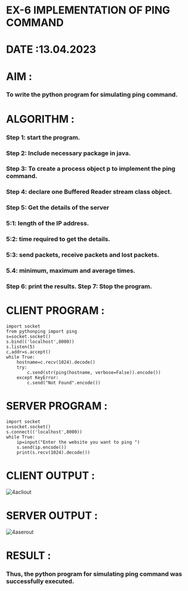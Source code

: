 # EX-6 IMPLEMENTATION OF PING COMMAND
# DATE :13.04.2023
# AIM :
### To write the python program for simulating ping command.
# ALGORITHM :
### Step 1: start the program. 
### Step 2: Include necessary package in java. 
### Step 3: To create a process object p to implement the ping command. 
### Step 4: declare one Buffered Reader stream class object. 
### Step 5: Get the details of the server 
### 5:1: length of the IP address. 
### 5:2: time required to get the details. 
### 5:3: send packets, receive packets and lost packets. 
### 5.4: minimum, maximum and average times. 
### Step 6: print the results. Step 7: Stop the program.
# CLIENT PROGRAM :
```PY
import socket
from pythonping import ping
s=socket.socket()
s.bind(('localhost',8000))
s.listen(5)
c,addr=s.accept()
while True:
    hostname=c.recv(1024).decode()
    try:
        c.send(str(ping(hostname, verbose=False)).encode())
    except KeyError:
        c.send("Not Found".encode())
```
# SERVER PROGRAM :
```PY
import socket
s=socket.socket()
s.connect(('localhost',8000))
while True:
    ip=input("Enter the website you want to ping ")
    s.send(ip.encode())
    print(s.recv(1024).decode())
```
# CLIENT OUTPUT :
![4acliout](https://github.com/MOHAMEDROSHAN5/EX-6/assets/121704588/898e2080-6912-48eb-b17e-d2a23ddd6ca5)
# SERVER OUTPUT :
![4aserout](https://github.com/MOHAMEDROSHAN5/EX-6/assets/121704588/2cf94973-0dd9-4812-bf80-f435d246fee5)
# RESULT :
### Thus, the python program for simulating ping command was successfully executed.
